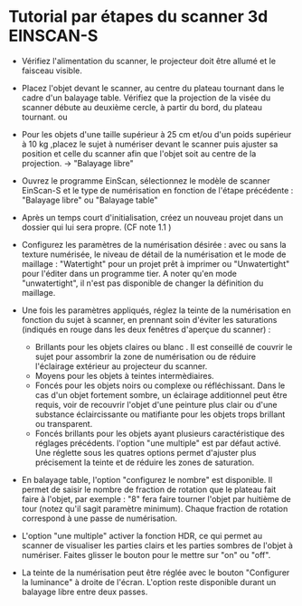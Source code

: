 
# Tutorial par étapes du scanner 3d EINSCAN-S

- Vérifiez l'alimentation du scanner, le projecteur doit être allumé et le faisceau visible.
- Placez l'objet devant le scanner, au centre du plateau tournant dans le cadre d'un balayage table. Vérifiez que la projection de la visée du scanner débute au deuxième cercle, à partir du bord, du plateau tournant.
ou
- Pour les objets d'une taille supérieur à 25 cm et/ou d'un poids supérieur à 10 kg ,placez le sujet à numériser devant le scanner puis ajuster sa position et celle du  scanner afin que l'objet soit au centre de la projection. ->  "Balayage libre"
- Ouvrez le programme EinScan, sélectionnez le modèle de scanner EinScan-S et le type de numérisation en fonction de l'étape précédente : "Balayage libre" ou "Balayage table"
- Après un temps court d'initialisation, créez un nouveau projet dans un dossier qui lui sera propre. (CF note 1.1 )
- Configurez les paramètres de la numérisation désirée : avec ou sans la texture numérisée, le niveau de détail de la numérisation et le mode de maillage : "Watertight" pour un projet prêt à imprimer ou "Unwatertight" pour l'éditer dans un programme tier. A noter qu'en mode "unwatertight", il n'est pas disponible de changer la définition du maillage.
- Une fois les paramètres appliqués, réglez la teinte de la numérisation en fonction du sujet à scanner, en prennant soin d'éviter les saturations (indiqués en rouge dans les deux fenêtres d'aperçue du scanner) :
	- Brillants pour les objets claires ou blanc . Il est conseillé de couvrir le sujet pour 	 	  assombrir la zone de numérisation ou de réduire l'éclairage extérieur au projecteur du 		  scanner.
	- Moyens pour les objets à teintes intermèdiaires.
	- Foncés pour les objets noirs ou complexe ou réfléchissant. Dans le cas d'un objet 	  	  fortement sombre, un éclairage additionnel peut être requis, voir de recouvrir l'objet 	    	  d'une peinture plus clair ou d'une substance éclaircissante ou matifiante pour les 	  	  objets trops brillant ou transparent.
	- Foncés brillants pour les objets ayant plusieurs caractéristique des réglages 		 	  précédents. l'option "une multiple" est par défaut activé.
Une réglette sous les quatres options permet d'ajuster plus précisement la teinte et de réduire les zones de saturation.
- En balayage table, l'option "configurez le nombre" est disponible. Il permet de saisir le nombre de fraction de rotation que le plateau fait faire à l'objet, par exemple : "8" fera faire tourner l'objet par huitième de tour (notez qu'il sagit paramètre minimum). Chaque fraction de rotation correspond à une passe de numérisation.
- L'option "une multiple" activer la fonction HDR, ce qui permet au scanner de visualiser les parties clairs et les parties sombres de l'objet à numériser. Faites glisser le bouton pour le mettre sur "on" ou "off".

- La teinte de la numérisation peut être réglée avec le bouton "Configurer la luminance" à droite de l'écran. L'option reste disponible durant un balayage libre entre deux passes.
